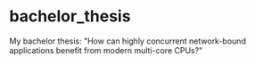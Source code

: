 # bachelor_thesis
My bachelor thesis: "How can highly concurrent network-bound applications benefit from modern multi-core CPUs?"
